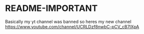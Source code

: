 # README-IMPORTANT
Basically my yt channel was banned so heres my new channel https://www.youtube.com/channel/UCRLDzf8nwbC-pCV_cB7lXpA
